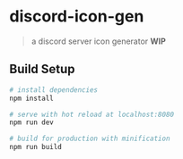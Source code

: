 # discord-icon-gen

> a discord server icon generator **WIP**

## Build Setup

``` bash
# install dependencies
npm install

# serve with hot reload at localhost:8080
npm run dev

# build for production with minification
npm run build
```
